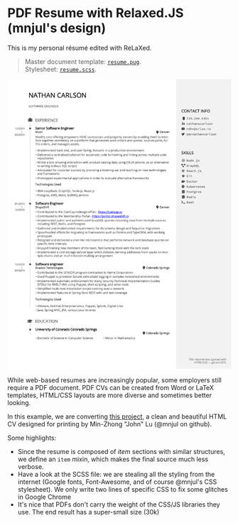 # PDF Resume with Relaxed.JS (mnjul's design)

This is my personal résumé edited with ReLaXed.

> Master document template: [``resume.pug``](./resume.pug). <br />
> Stylesheet: [``resume.scss``](./resume.scss).

<p align=center><img src="./resume_screenshot.png"/></p>

While web-based resumes are increasingly popular, some employers still require a PDF document. PDF CVs can be created from Word or LaTeX templates, HTML/CSS layouts are more diverse and sometimes better looking.

In this example, we are converting [this project](https://github.com/mnjul/html-resume), a clean and beautiful HTML CV designed for printing by Min-Zhong "John" Lu (@mnjul on github).

Some highlights:

- Since the resume is composed of *item* sections with similar structures, we define an ``item`` mixin, which makes the final source much less verbose.
- Have a look at the SCSS file: we are stealing all the styling from the internet (Google fonts, Font-Awesome, and of course @mnjul's CSS stylesheet). We only write two lines of specific CSS to fix some glitches in Google Chrome
- It's nice that PDFs don't carry the weight of the CSS/JS libraries they use. The end result has a super-small size (30k)
